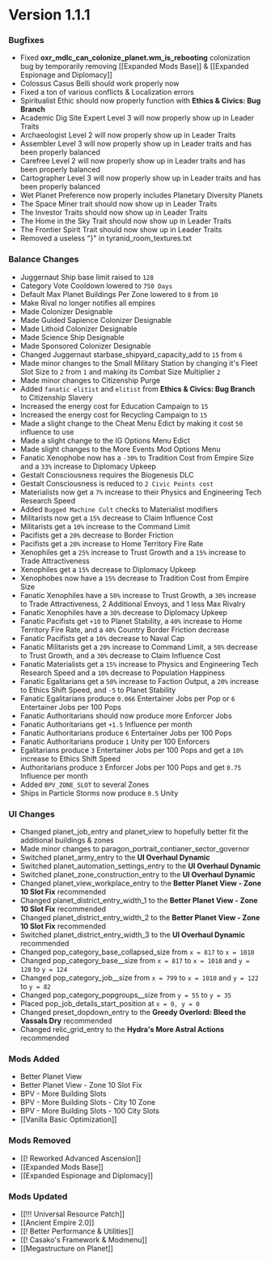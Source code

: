 # Version 1.1.1

### Bugfixes
- Fixed **oxr_mdlc_can_colonize_planet.wm_is_rebooting** colonization bug by temporarily removing [[Expanded Mods Base]] & [[Expanded Espionage and Diplomacy]]
- Colossus Casus Belli should work properly now
- Fixed a ton of various conflicts & Localization errors
- Spiritualist Ethic should now properly function with **Ethics & Civics: Bug Branch**
- Academic Dig Site Expert Level 3 will now properly show up in Leader Traits
- Archaeologist Level 2 will now properly show up in Leader Traits
- Assembler Level 3 will now properly show up in Leader traits and has been properly balanced
- Carefree Level 2 will now properly show up in Leader traits and has been properly balanced
- Cartographer Level 3 will now properly show up in Leader traits and has been properly balanced
- Wet Planet Preference now properly includes Planetary Diversity Planets
- The Space Miner trait should now show up in Leader Traits
- The Investor Traits should now show up in Leader Traits
- The Home in the Sky Trait should now show up in Leader Traits
- The Frontier Spirit Trait should now show up in Leader Traits
- Removed a useless "}" in tyranid_room_textures.txt
### Balance Changes
- Juggernaut Ship base limit raised to `128`
- Category Vote Cooldown lowered to `750 Days`
- Default Max Planet Buildings Per Zone lowered to `8` from `10`
- Make Rival no longer notifies all empires
- Made Colonizer Designable
- Made Guided Sapience Colonizer Designable
- Made Lithoid Colonizer Designable
- Made Science Ship Designable
- Made Sponsored Colonizer Designable
- Changed Juggernaut starbase_shipyard_capacity_add to `15` from `6`
- Made minor changes to the Small Military Station by changing it's Fleet Slot Size to `2` from `1` and making its Combat Size Multiplier `2`
- Made minor changes to Citizenship Purge
- Added `fanatic elitist` and `elitist` from **Ethics & Civics: Bug Branch** to Citizenship Slavery
- Increased the energy cost for Education Campaign to `15`
- Increased the energy cost for Recycling Campaign to `15`
- Made a slight change to the Cheat Menu Edict by making it cost `50` influence to use
- Made a slight change to the IG Options Menu Edict
- Made slight changes to the More Events Mod Options Menu
- Fanatic Xenophobe now has a `-30%` to Tradition Cost from Empire Size and a `33%` increase to Diplomacy Upkeep
- Gestalt Consciousness requires the Biogenesis DLC
- Gestalt Consciousness is reduced to `2 Civic Points cost`
- Materialists now get a `7%` increase to their Physics and Engineering Tech Research Speed
- Added `Bugged Machine Cult` checks to Materialist modifiers
- Militarists now get a `15%` decrease to Claim Influence Cost
- Militarists get a `10%` increase to the Command Limit
- Pacifists get a `20%` decrease to Border Friction
- Pacifists get a `20%` increase to Home Territory Fire Rate
- Xenophiles get a `25%` increase to Trust Growth and a `15%` increase to Trade Attractiveness
- Xenophiles get a `15%` decrease to Diplomacy Upkeep
- Xenophobes now have a `15%` decrease to Tradition Cost from Empire Size
- Fanatic Xenophiles have a `50%` increase to Trust Growth, a `30%` increase to Trade Attractiveness, 2 Additional Envoys, and 1 less Max Rivalry
- Fanatic Xenophiles have a `30%` decrease to Diplomacy Upkeep
- Fanatic Pacifists get `+10` to Planet Stability, a `40%` increase to Home Territory Fire Rate, and a `40%` Country Border Friction decrease
- Fanatic Pacifists get a `10%` decrease to Naval Cap
- Fanatic Militarists get a `20%` increase to Command Limit, a `50%` decrease to Trust Growth, and a `30%` decrease to Claim Influence Cost
- Fanatic Materialists get a `15%` increase to Physics and Engineering Tech Research Speed and a `10%` decrease to Population Happiness
- Fanatic Egalitarians get a `50%` increase to Faction Output, a `20%` increase to Ethics Shift Speed, and `-5` to Planet Stability
- Fanatic Egalitarians produce `0.066` Entertainer Jobs per Pop or `6` Entertainer Jobs per 100 Pops
- Fanatic Authoritarians should now produce more Enforcer Jobs
- Fanatic Authoritarians get `+1.5` Influence per month
- Fanatic Authoritarians produce `6` Entertainer Jobs per 100 Pops
- Fanatic Authoritarians produce `1` Unity per 100 Enforcers
- Egalitarians produce `3` Entertainer Jobs per 100 Pops and get a `10%` increase to Ethics Shift Speed
- Authoritarians produce `3` Enforcer Jobs per 100 Pops and get `0.75` Influence per month
- Added `BPV_ZONE_SLOT` to several Zones 
- Ships in Particle Storms now produce `0.5` Unity
### UI Changes
- Changed planet_job_entry and planet_view to hopefully better fit the additional buildings & zones
- Made minor changes to paragon_portrait_contianer_sector_governor
- Switched planet_army_entry to the **UI Overhaul Dynamic**
- Switched planet_automation_settings_entry to the **UI Overhaul Dynamic**
- Switched planet_zone_construction_entry to the **UI Overhaul Dynamic**
- Changed planet_view_workplace_entry to the **Better Planet View - Zone 10 Slot Fix** recommended
- Changed planet_district_entry_width_1 to the **Better Planet View - Zone 10 Slot Fix** recommended
- Changed planet_district_entry_width_2 to the **Better Planet View - Zone 10 Slot Fix** recommended
- Switched planet_district_entry_width_3 to the **UI Overhaul Dynamic** recommended
- Changed pop_category_base_collapsed_size from `x = 817` to `x = 1010`
- Changed pop_category_base__size from `x = 817` to `x = 1010` and `y = 128` to `y = 124`
- Changed pop_category_job__size from `x = 799` to `x = 1010` and `y = 122` to `y = 82`
- Changed pop_category_popgroups__size from `y = 55` to `y = 35`
- Placed pop_job_details_start_position at `x = 0, y = 0`
- Changed preset_dopdown_entry to the **Greedy Overlord: Bleed the Vassals Dry** recommended
- Changed relic_grid_entry to the **Hydra's More Astral Actions** recommended
### Mods Added
- Better Planet View
- Better Planet View - Zone 10 Slot Fix
- BPV - More Building Slots
- BPV - More Building Slots - City 10 Zone
- BPV - More Building Slots - 100 City Slots
- [[Vanilla Basic Optimization]]
### Mods Removed
- [[! Reworked Advanced Ascension]]
- [[Expanded Mods Base]]
- [[Expanded Espionage and Diplomacy]]
### Mods Updated
- [[!!! Universal Resource Patch]]
- [[Ancient Empire 2.0]]
- [[! Better Performance & Utilities]]
- [[! Casako's Framework & Modmenu]]
- [[Megastructure on Planet]]
